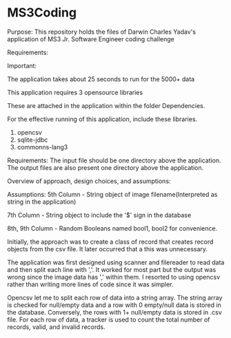 # MS3Coding

Purpose:
This repository holds the files of Darwin Charles Yadav's application of MS3 Jr. Software Engineer coding challenge

Requirements:

Important:

The application takes about 25 seconds to run for the 5000+ data

This application requires 3 opensource libraries

These are attached in the application within the folder Dependencies.

For the effective running of this application, include these libraries.
1. opencsv
2. sqlite-jdbc
3. commonns-lang3

Requirements: 
The input file should be one directory above the application.
The output files are also present one directory above the application.

Overview of approach, design choices, and assumptions:

Assumptions: 
5th Column - String object of image filename(Interpreted as string in the application)

7th Column - String object to include the '$' sign in the database

8th, 9th Column - Random Booleans named bool1, bool2 for convenience.

Initially, the approach was to create a class of record that creates record objects
from the csv file. It later occurred that a this was unnecessary.

The application was first designed using scanner and filereader to read data and then split each line
with ','. It worked for most part but the output was wrong since the image data has ',' within them.
I resorted to using opencsv rather than writing more lines of code since it was simpler.

Opencsv let me to split each row of data into a string array.
The string array is checked for null/empty data and a row with 0 empty/null data is stored in the database.
Conversely, the rows with 1+ null/empty data is stored in <filename-bad>.csv file.
For each row of data, a tracker is used to count the total number of records, valid, and invalid records.
